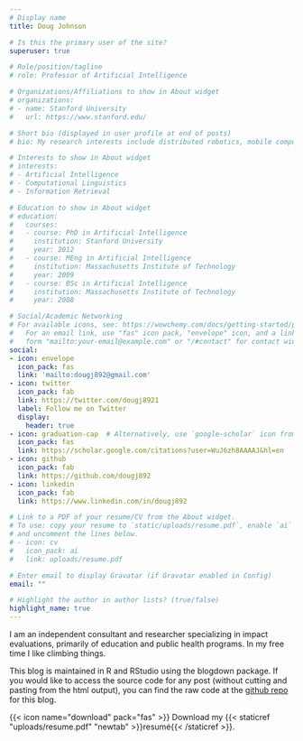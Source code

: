 ```yaml
---
# Display name
title: Doug Johnson

# Is this the primary user of the site?
superuser: true

# Role/position/tagline
# role: Professor of Artificial Intelligence

# Organizations/Affiliations to show in About widget
# organizations:
# - name: Stanford University
#   url: https://www.stanford.edu/

# Short bio (displayed in user profile at end of posts)
# bio: My research interests include distributed robotics, mobile computing and programmable matter.

# Interests to show in About widget
# interests:
# - Artificial Intelligence
# - Computational Linguistics
# - Information Retrieval

# Education to show in About widget
# education:
#   courses:
#   - course: PhD in Artificial Intelligence
#     institution: Stanford University
#     year: 2012
#   - course: MEng in Artificial Intelligence
#     institution: Massachusetts Institute of Technology
#     year: 2009
#   - course: BSc in Artificial Intelligence
#     institution: Massachusetts Institute of Technology
#     year: 2008

# Social/Academic Networking
# For available icons, see: https://wowchemy.com/docs/getting-started/page-builder/#icons
#   For an email link, use "fas" icon pack, "envelope" icon, and a link in the
#   form "mailto:your-email@example.com" or "/#contact" for contact widget.
social:
- icon: envelope
  icon_pack: fas
  link: 'mailto:dougj892@gmail.com'
- icon: twitter
  icon_pack: fab
  link: https://twitter.com/dougj8921
  label: Follow me on Twitter
  display:
    header: true
- icon: graduation-cap  # Alternatively, use `google-scholar` icon from `ai` icon pack
  icon_pack: fas
  link: https://scholar.google.com/citations?user=WuJ6zh8AAAAJ&hl=en
- icon: github
  icon_pack: fab
  link: https://github.com/dougj892
- icon: linkedin
  icon_pack: fab
  link: https://www.linkedin.com/in/dougj892

# Link to a PDF of your resume/CV from the About widget.
# To use: copy your resume to `static/uploads/resume.pdf`, enable `ai` icons in `params.toml`,
# and uncomment the lines below.
# - icon: cv
#   icon_pack: ai
#   link: uploads/resume.pdf

# Enter email to display Gravatar (if Gravatar enabled in Config)
email: ""

# Highlight the author in author lists? (true/false)
highlight_name: true
---
```


I am an independent consultant and researcher specializing in impact evaluations, primarily of education and public health programs. In my free time I like climbing things.

This blog is maintained in R and RStudio using the blogdown package. If you would like to access the source code for any post (without cutting and pasting from the html output), you can find the raw code at the [github repo](https://github.com/dougj892/personal_blog2) for this blog.

{{< icon name="download" pack="fas" >}} Download my {{< staticref "uploads/resume.pdf" "newtab" >}}resumé{{< /staticref >}}.
